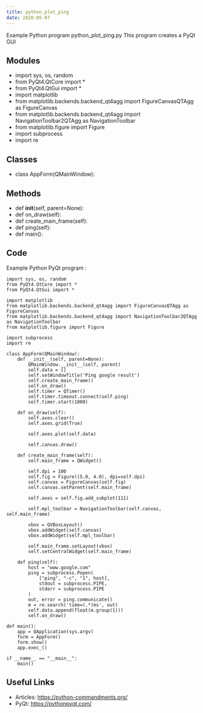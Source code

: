 ```yaml
---
title: python_plot_ping
date: 2020-05-07
---
```

Example Python program python_plot_ping.py
This program creates a PyQt GUI

## Modules

* import sys, os, random
* from PyQt4.QtCore import *
* from PyQt4.QtGui import *
* import matplotlib
* from matplotlib.backends.backend_qt4agg import FigureCanvasQTAgg as FigureCanvas
* from matplotlib.backends.backend_qt4agg import NavigationToolbar2QTAgg as NavigationToolbar
* from matplotlib.figure import Figure
* import subprocess
* import re

## Classes

* class AppForm(QMainWindow):

## Methods

* def __init__(self, parent=None):
* def on_draw(self):
* def create_main_frame(self):
* def ping(self):
* def main():

## Code

Example Python PyQt program :

    import sys, os, random
    from PyQt4.QtCore import *
    from PyQt4.QtGui import *
    
    import matplotlib
    from matplotlib.backends.backend_qt4agg import FigureCanvasQTAgg as FigureCanvas
    from matplotlib.backends.backend_qt4agg import NavigationToolbar2QTAgg as NavigationToolbar
    from matplotlib.figure import Figure
    
    import subprocess
    import re
    
    class AppForm(QMainWindow):
        def __init__(self, parent=None):
            QMainWindow.__init__(self, parent)
            self.data = []
            self.setWindowTitle('Ping google result')
            self.create_main_frame()
            self.on_draw()
            self.timer = QTimer()
            self.timer.timeout.connect(self.ping)
            self.timer.start(1000)
    
        def on_draw(self):
            self.axes.clear()
            self.axes.grid(True)
    
            self.axes.plot(self.data)
    
            self.canvas.draw()
    
        def create_main_frame(self):
            self.main_frame = QWidget()
    
            self.dpi = 100
            self.fig = Figure((5.0, 4.0), dpi=self.dpi)
            self.canvas = FigureCanvas(self.fig)
            self.canvas.setParent(self.main_frame)
    
            self.axes = self.fig.add_subplot(111)
    
            self.mpl_toolbar = NavigationToolbar(self.canvas, self.main_frame)
    
            vbox = QVBoxLayout()
            vbox.addWidget(self.canvas)
            vbox.addWidget(self.mpl_toolbar)
    
            self.main_frame.setLayout(vbox)
            self.setCentralWidget(self.main_frame)
    
        def ping(self):
            host = "www.google.com"
            ping = subprocess.Popen(
                ["ping", "-c", "1", host],
                stdout = subprocess.PIPE,
                stderr = subprocess.PIPE
            )
            out, error = ping.communicate()
            m = re.search('time=(.*)ms', out)
            self.data.append(float(m.group(1)))
            self.on_draw()
    
    def main():
        app = QApplication(sys.argv)
        form = AppForm()
        form.show()
        app.exec_()
    
    if __name__ == "__main__":
        main()
    

## Useful Links

- Articles: https://python-commandments.org/
- PyQt: https://pythonpyqt.com/

